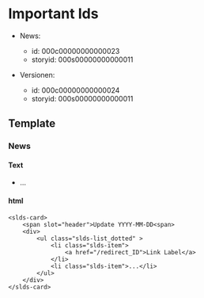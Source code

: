 # Important Ids


- News:
    
    - id: 000c00000000000023
    - storyid: 000s00000000000011
- Versionen:
    
    - id: 000c00000000000024
    - storyid: 000s00000000000011

## Template

### News

#### Text

* ...

#### html

    <slds-card>
        <span slot="header">Update YYYY-MM-DD<span>
        <div>
            <ul class="slds-list_dotted" >
                <li class="slds-item">
                    <a href="/redirect_ID">Link Label</a>
                </li>
                <li class="slds-item">...</li>
            </ul>
        </div>
    </slds-card>

